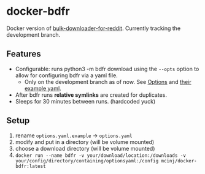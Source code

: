 # docker-bdfr

Docker version of [bulk-downloader-for-reddit](https://github.com/aliparlakci/bulk-downloader-for-reddit). Currently tracking the development branch.

## Features
 - Configurable: runs python3 -m bdfr download using the `--opts` option to allow for configuring bdfr via a yaml file.
   - Only on the development branch as of now. See [Options](https://github.com/aliparlakci/bulk-downloader-for-reddit/tree/development#options) and [their example yaml](https://github.com/aliparlakci/bulk-downloader-for-reddit/blob/development/opts_example.yaml).
 - After bdfr runs **relative symlinks** are created for duplicates.
 - Sleeps for 30 minutes between runs. (hardcoded yuck)

## Setup

1. rename `options.yaml.example` -> `options.yaml`
2. modify and put in a directory (will be volume mounted)
3. choose a download directory (will be volume mounted)
4. `docker run --name bdfr -v your/download/location:/downloads -v your/config/directory/containing/optionsyaml:/config mcinj/docker-bdfr:latest`

